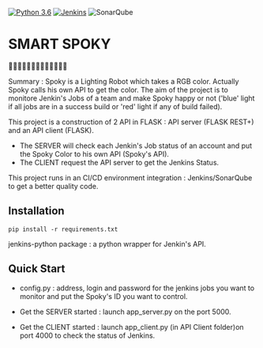 
[![Python 3.6](https://img.shields.io/badge/python-3.6-blue.svg)](https://www.python.org/downloads/release/python-360/)
[![Jenkins](https://img.shields.io/jenkins/s/https/jenkins.qa.ubuntu.com/view/Precise/view/All%20Precise/job/precise-desktop-amd64_default.svg)](http://localhost:8080/job/SmartRabbit/)
![SonarQube](https://img.shields.io/badge/SonarQube-Quality%20Gate-brightgreen.svg)




# SMART SPOKY

:rabbit::rabbit::rabbit::rabbit::rabbit::rabbit::rabbit::rabbit::rabbit::rabbit::rabbit::rabbit::rabbit:

Summary : 
Spoky is a Lighting Robot which takes a RGB color.
Actually Spoky calls his own API to get the color.
The aim of the project is to monitore Jenkin's Jobs of a team and make Spoky happy or not ('blue' light if all jobs are in a success build or 'red' light if any of build failed).


This project is a construction of 2 API in FLASK :  API server (FLASK REST+) and an API client (FLASK).
- The SERVER will check each Jenkin's Job status of an account  and put the Spoky Color to his own API (Spoky's API).
- The CLIENT request the API server to get the Jenkins Status.

This project runs in an CI/CD environment integration : Jenkins/SonarQube  to get a better quality code. 

## Installation 


`pip install -r requirements.txt`

jenkins-python package : a python wrapper for Jenkin's API.


## Quick Start


- config.py : address, login and password for the jenkins jobs you want to monitor
            and put the Spoky's ID you want to control.
            
- Get the SERVER started : launch app_server.py on the port 5000.

- Get the CLIENT started : launch app_client.py (in API Client folder)on port 4000 to check the status of Jenkins.